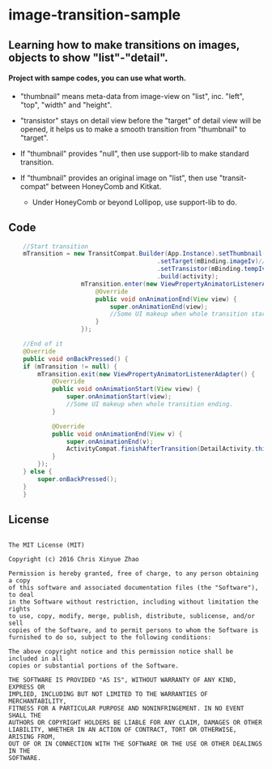 image-transition-sample
====

## Learning how to make transitions on images, objects to show "list"-"detail".
#### Project with sampe codes, you can use what worth.

- "thumbnail" means meta-data from image-view on "list", inc. "left", "top", "width" and "height".

- "transistor" stays on detail view  before the "target" of detail view  will be opened, it helps us to make a smooth transition from "thumbnail" to "target".

- If "thumbnail" provides "null", then use support-lib to make standard transition.

- If "thumbnail" provides an original image on "list", then use "transit-compat" between HoneyComb and Kitkat.

	- Under HoneyComb or beyond Lollipop, use support-lib to do.

## Code

```java
	//Start transition
	mTransition = new TransitCompat.Builder(App.Instance).setThumbnail((Thumbnail) object)
					                     .setTarget(mBinding.imageIv)//The target that will be mirrored from thumbnail
					                     .setTransistor(mBinding.tempIv)//The helper image-view as "transistor".
					                     .build(activity);
					mTransition.enter(new ViewPropertyAnimatorListenerAdapter() {
						@Override
						public void onAnimationEnd(View view) {
							super.onAnimationEnd(view);
							//Some UI makeup when whole transition starting.
						}
					});

	//End of it
	@Override
	public void onBackPressed() {
	if (mTransition != null) {
		mTransition.exit(new ViewPropertyAnimatorListenerAdapter() {
			@Override
			public void onAnimationStart(View view) {
				super.onAnimationStart(view);
				//Some UI makeup when whole transition ending.
			}

			@Override
			public void onAnimationEnd(View v) {
				super.onAnimationEnd(v);
				ActivityCompat.finishAfterTransition(DetailActivity.this);
			}
		});
	} else {
		super.onBackPressed();
	}
	}

```


## License

```

The MIT License (MIT)

Copyright (c) 2016 Chris Xinyue Zhao

Permission is hereby granted, free of charge, to any person obtaining a copy
of this software and associated documentation files (the "Software"), to deal
in the Software without restriction, including without limitation the rights
to use, copy, modify, merge, publish, distribute, sublicense, and/or sell
copies of the Software, and to permit persons to whom the Software is
furnished to do so, subject to the following conditions:

The above copyright notice and this permission notice shall be included in all
copies or substantial portions of the Software.

THE SOFTWARE IS PROVIDED "AS IS", WITHOUT WARRANTY OF ANY KIND, EXPRESS OR
IMPLIED, INCLUDING BUT NOT LIMITED TO THE WARRANTIES OF MERCHANTABILITY,
FITNESS FOR A PARTICULAR PURPOSE AND NONINFRINGEMENT. IN NO EVENT SHALL THE
AUTHORS OR COPYRIGHT HOLDERS BE LIABLE FOR ANY CLAIM, DAMAGES OR OTHER
LIABILITY, WHETHER IN AN ACTION OF CONTRACT, TORT OR OTHERWISE, ARISING FROM,
OUT OF OR IN CONNECTION WITH THE SOFTWARE OR THE USE OR OTHER DEALINGS IN THE
SOFTWARE.


```
